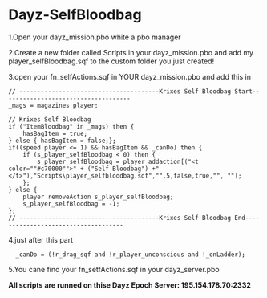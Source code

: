 Dayz-SelfBloodbag
=================

1.Open your dayz_mission.pbo white a pbo manager 

2.Create a new folder called Scripts in your dayz_mission.pbo and add my player_selfBloodbag.sqf to the custom folder you just created!

3.open your fn_selfActions.sqf in YOUR dayz_mission.pbo and add this in
   
    // ---------------------------------------Krixes Self Bloodbag Start------------------------------------
    _mags = magazines player;
 
    // Krixes Self Bloodbag
    if ("ItemBloodbag" in _mags) then {
        hasBagItem = true;
    } else { hasBagItem = false;};
    if((speed player <= 1) && hasBagItem && _canDo) then {
        if (s_player_selfBloodbag < 0) then {
            s_player_selfBloodbag = player addaction[("<t color=""#c70000"">" + ("Self Bloodbag") +"</t>"),"Scripts\player_selfbloodbag.sqf","",5,false,true,"", ""];
        };
    } else {
        player removeAction s_player_selfBloodbag;
        s_player_selfBloodbag = -1;
    };
    // ---------------------------------------Krixes Self Bloodbag End------------------------------------

4.just after this part

      _canDo = (!r_drag_sqf and !r_player_unconscious and !_onLadder);
      
5.You cane find your fn_setfActions.sqf in your dayz_server.pbo

<b>All scripts are runned on thise Dayz Epoch Server: 195.154.178.70:2332</b>
